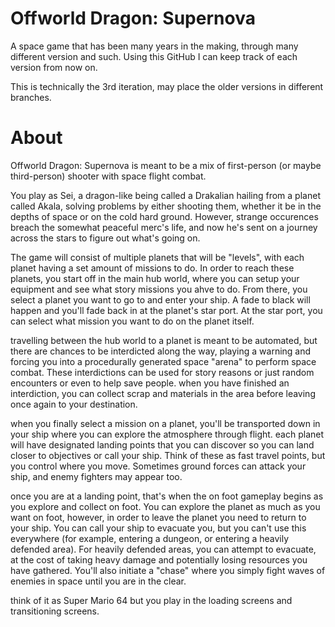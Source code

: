 # Offworld Dragon: Supernova
 
A space game that has been many years in the making, through many different version and such. Using this GitHub I can keep track of each version from now on.

This is technically the 3rd iteration, may place the older versions in different branches.

# About

Offworld Dragon: Supernova is meant to be a mix of first-person (or maybe third-person) shooter with space flight combat.

You play as Sei, a dragon-like being called a Drakalian hailing from a planet called Akala, solving problems by either shooting them, whether it be in the depths of space or on the cold hard ground. However, strange occurences breach the somewhat peaceful merc's life, and now he's sent on a journey across the stars to figure out what's going on.

The game will consist of multiple planets that will be "levels", with each planet having a set amount of missions to do. In order to reach these planets, you start off in the main hub world, where you can setup your equipment and see what story missions you ahve to do. From there, you select a planet you want to go to and enter your ship. A fade to black will happen and you'll fade back in at the planet's star port. At the star port, you can select what mission you want to do on the planet itself.

travelling between the hub world to a planet is meant to be automated, but there are chances to be interdicted along the way, playing a warning and forcing you into a procedurally generated space "arena" to perform space combat. These interdictions can be used for story reasons or just random encounters or even to help save people. when you have finished an interdiction, you can collect scrap and materials in the area before leaving once again to your destination.

when you finally select a mission on a planet, you'll be transported down in your ship where you can explore the atmosphere through flight. each planet will have designated landing points that you can discover so you can land closer to objectives or call your ship. Think of these as fast travel points, but you control where you move. Sometimes ground forces can attack your ship, and enemy fighters may appear too.

once you are at a landing point, that's when the on foot gameplay begins as you explore and collect on foot. You can explore the planet as much as you want on foot, however, in order to leave the planet you need to return to your ship. You can call your ship to evacuate you, but you can't use this everywhere (for example, entering a dungeon, or entering a heavily defended area). For heavily defended areas, you can attempt to evacuate, at the cost of taking heavy damage and potentially losing resources you have gathered. You'll also initiate a "chase" where you simply fight waves of enemies in space until you are in the clear.

think of it as Super Mario 64 but you play in the loading screens and transitioning screens.
